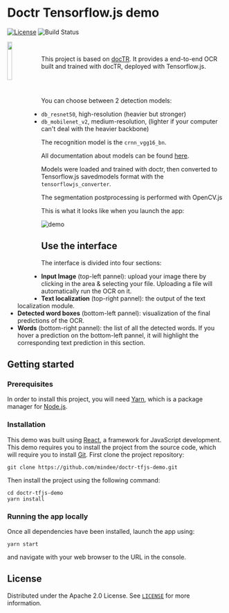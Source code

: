# Doctr Tensorflow.js demo

[![License](https://img.shields.io/badge/License-Apache%202.0-blue.svg)](LICENSE) ![Build Status](https://github.com/mindee/doctr-tfjs-demo/workflows/builds/badge.svg)

<img width="15%" align="left" src="https://github.com/teamMindee/tensorflow-js-demo/releases/download/v0.1-models/icon_doctr.gif">

<br/>

This project is based on [docTR](https://github.com/mindee/doctr).
It provides a end-to-end OCR built and trained with docTR, deployed with Tensorflow.js.

<br/><br/>

You can choose between 2 detection models:
- `db_resnet50`, high-resolution (heavier but stronger)
- `db_mobilenet_v2`, medium-resolution, (lighter if your computer can't deal with the heavier backbone)

The recognition model is the `crnn_vgg16_bn`.

All documentation about models can be found [here](https://mindee.github.io/doctr/models.html).

Models were loaded and trained with doctr, then converted to Tensorflow.js savedmodels format
with the `tensorflowjs_converter`.

The segmentation postprocessing is performed with OpenCV.js

This is what it looks like when you launch the app:

![demo](https://github.com/teamMindee/tensorflow-js-demo/releases/download/v0.1-models/demo.png)

## Use the interface

The interface is divided into four sections:
- **Input Image** (top-left pannel): upload your image there by clicking in the area & selecting your file. Uploading a file will automatically run the OCR on it.
- **Text localization** (top-right pannel): the output of the text localization module.
- **Detected word boxes** (bottom-left pannel): visualization of the final predictions of the OCR.
- **Words** (bottom-right pannel): the list of all the detected words. If you hover a prediction on the bottom-left pannel, it will highlight the corresponding text prediction in this section.


## Getting started

### Prerequisites

In order to install this project, you will need [Yarn](https://classic.yarnpkg.com/lang/en/docs/install), which is a package manager for [Node.js](https://nodejs.org/en/).

### Installation

This demo was built using [React](https://reactjs.org/), a framework for JavaScript development. This demo requires you to install the project from the source code, which will require you to install [Git](https://git-scm.com/book/en/v2/Getting-Started-Installing-Git). First clone the project repository:
```shell
git clone https://github.com/mindee/doctr-tfjs-demo.git
```

Then install the project using the following command:

```shell
cd doctr-tfjs-demo
yarn install
```

### Running the app locally

Once all dependencies have been installed, launch the app using:
```shell
yarn start
```
and navigate with your web browser to the URL in the console. 


## License

Distributed under the Apache 2.0 License. See [`LICENSE`](LICENSE) for more information.
